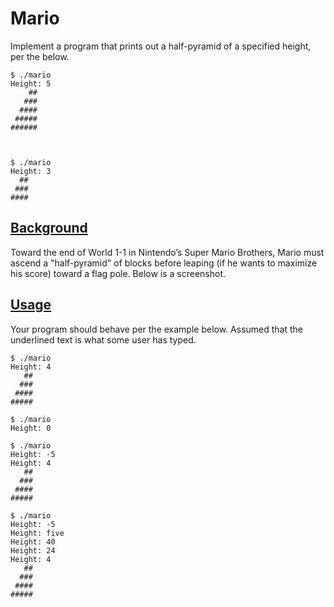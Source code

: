 <div id="content">
                <h1>Mario</h1>
<div class="sect1">
<div class="sectionbody">
<div class="paragraph">
<p>Implement a program that prints out a half-pyramid of a specified height, per the below.</p>
</div>
<div class="listingblock">
<div class="content">
<pre class="pygments highlight"><code>$ <span class="underline">./mario</span>
Height: <span class="underline">5</span>
    ##
   ###
  ####
 #####
######
<br><br>
$ <span class="underline">./mario</span>
Height: <span class="underline">3</span>
  ##
 ###
####</code></pre>
</div>
</div>
</div>
</div>
<div class="sect1">
<h2 id="background"><a class="link" href="#background">Background</a></h2>
<div class="sectionbody">
<div class="paragraph">
<p>Toward the end of World 1-1 in Nintendo’s Super Mario Brothers, Mario must ascend a "half-pyramid" of blocks before leaping (if he wants to maximize his score) toward a flag pole. Below is a screenshot.</p>
</div>
</div>
</div>
<div class="sect1">
<h2 id="usage"><a class="link" href="#usage">Usage</a></h2>
<div class="sectionbody">
<div class="paragraph">
<p>Your program should behave per the example below. Assumed that the underlined text is what some user has typed.</p>
</div>
<div class="listingblock">
<div class="content">
<pre class="pygments highlight"><code>$ <span class="underline">./mario</span>
Height: <span class="underline">4</span>
   ##
  ###
 ####
#####</code></pre>
</div>
</div>
<div class="listingblock">
<div class="content">
<pre class="pygments highlight"><code>$ <span class="underline">./mario</span>
Height: <span class="underline">0</span></code></pre>
</div>
</div>
<div class="listingblock">
<div class="content">
<pre class="pygments highlight"><code>$ <span class="underline">./mario</span>
Height: <span class="underline">-5</span>
Height: <span class="underline">4</span>
   ##
  ###
 ####
#####</code></pre>
</div>
</div>
<div class="listingblock">
<div class="content">
<pre class="pygments highlight"><code>$ <span class="underline">./mario</span>
Height: <span class="underline">-5</span>
Height: <span class="underline">five</span>
Height: <span class="underline">40</span>
Height: <span class="underline">24</span>
Height: <span class="underline">4</span>
   ##
  ###
 ####
#####</code></pre>
</div>
</div>
</div>
</div>
